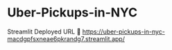 # Uber-Pickups-in-NYC
Streamlit Deployed URL 🔗 https://uber-pickups-in-nyc-macdgpfsxneae6pkrandg7.streamlit.app/
